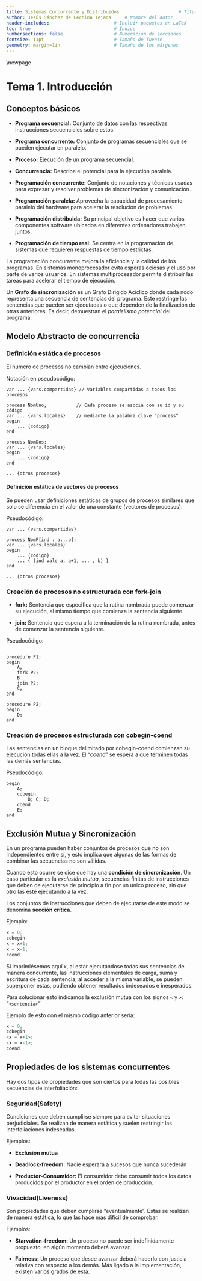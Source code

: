 ```yaml
---
title: Sistemas Concurrente y Distribuidos						# Título
author: Jesús Sánchez de Lechina Tejada		# Nombre del autor
header-includes:      	 	        	# Incluir paquetes en LaTeX
toc: true                   			# Índice
numbersections: false       			# Numeración de secciones
fontsize: 11pt              			# Tamaño de fuente
geometry: margin=1in        			# Tamaño de los márgenes
---
```


\newpage

# Tema 1. Introducción


## Conceptos básicos

* **Programa secuencial:** Conjunto de datos con las respectivas
instrucciones secuenciales sobre estos.

* **Programa concurrente:** Conjunto de programas secuenciales que se
pueden ejecutar en paralelo.

* **Proceso:** Ejecución de un programa secuencial.

* **Concurrencia:** Describe el potencial para la ejecución paralela.

* **Programación concurrente:** Conjunto de notaciones y técnicas
usadas para expresar y resolver problemas de sincronización y
comunicación.

* **Programación paralela:** Aprovecha la capacidad de procesamiento
paralelo del hardware para acelerar la resolución de problemas.

* **Programación distribuida:** Su principal objetivo es hacer que
varios componentes software ubicados en diferentes ordenadores
trabajen juntos.

* **Programación de tiempo real:** Se centra en la programación de
sistemas que requieren respuestas de tiempo estrictas.


La programación concurrente mejora la eficiencia y la calidad de los
programas. En sistemas monoprocesador evita esperas ociosas y el uso
por parte de varios usuarios. En sistemas multiprocesador permite
distribuir las tareas para acelerar el tiempo de ejecución.

<!-- Faltan cosas de las diapositivas desde el principio hasta la -->
<!-- página 21 (Grafos de sincronización) -->

<!--20/09/2017-->
Un **Grafo de sincronización** es un Grafo Dirigido Acíclico donde
cada nodo representa una secuencia de sentencias del programa. Este
restringe las sentencias que pueden ser ejecutadas o que dependen de
la finalización de otras anteriores. Es decir, demuestran el
*paralelismo potencial* del programa.

## Modelo Abstracto de concurrencia

### Definición estática de procesos
El número de procesos no cambian entre ejecuciones.

Notación en pseudocódigo:
```
var ... {vars.compartidas} // Variables compartidas a todos los procesos

process NomUno;           // Cada proceso se asocia con su id y su código
var ... {vars.locales}    // mediante la palabra clave “process”
begin
	... {codigo}
end

process NomDos;
var ... {vars.locales}
begin
	... {codigo}
end

... {otros procesos}

```


#### Definición estática de vectores de procesos

Se pueden usar definiciones estáticas de grupos de procesos similares
que solo se diferencia en el valor de una constante (vectores de
procesos).

Pseudocódigo:
```
var ... {vars.compartidas}

process NomP[ind : a...b];
var ... {vars.locales}
begin
	... {codigo}
	... { (ind vale a, a+1, ... , b) }
end

... {otros procesos}

```

### Creación de procesos no estructurada con fork-join

* **fork:** Sentencia que especifica que la rutina nombrada puede
  comenzar su ejecución, al mismo tiempo que comienza la sentencia
  siguiente
  
* **join:** Sentencia que espera a la terminación de la rutina
  nombrada, antes de comenzar la sentencia siguiente.
  
Pseudocódigo:
```

procedure P1;
begin
	A;
	fork P2;
	B
	join P2;
	C;
end

procedure P2;
begin
	D;
end

```

### Creación de procesos estructurada con cobegin-coend

Las sentencias en un bloque delimitado por cobegin-coend comienzan su
ejecución todas ellas a la vez. El “*coend*” se espera a que terminen
todas las demás sentencias.

Pseudocódigo:
```
begin
	A;
	cobegin
		B; C; D;
	coend
	E;
end
```

## Exclusión Mutua y Sincronización

En un programa pueden haber conjuntos de procesos que no son
independientes entre sí, y esto implica que algunas de las formas de
combinar las secuencias no son válidas.

Cuando esto ocurre se dice que hay una **condición de
sincronización**. Un caso particular es la *exclusión mutua*,
secuencias finitas de instrucciones que deben de ejecutarse de
principio a fin por un único proceso, sin que otro las esté ejecutando
a la vez.


Los conjuntos de instrucciones que deben de ejecutarse de este modo se
denomina **sección crítica**.

Ejemplo:

```c++
x = 0;
cobegin
x = x+1;
x = x-1;
coend
```

Si imprimiésemos aquí x, al estar ejecutándose todas sus sentencias
de manera concurrente, las instrucciones elementales de carga, suma y
escritura de cada sentencia, al acceder a la misma variable, se pueden
superponer estas, pudiendo obtener resultados indeseados e
inesperados.

Para solucionar esto indicamos la exclusión mutua con los signos `<` y
`>`: “`<sentencia>`”

Ejemplo de esto con el mismo código anterior sería:

```c++
x = 0;
cobegin
<x = x+1>;
<x = x-1>;
coend
```

## Propiedades de los sistemas concurrentes

Hay dos tipos de propiedades que son ciertos para todas las posibles
secuencias de interfoliación:

### Seguridad(Safety)

Condiciones que deben cumplirse siempre para evitar situaciones
perjudiciales. Se realizan de manera estática y suelen restringir las
interfoliaciones indeseadas.

Ejemplos:

* **Exclusión mutua**

* **Deadlock-freedom:** Nadie esperará a sucesos que nunca sucederán

* **Productor-Consumidor:** El consumidor debe consumir todos los datos
  producidos por el productor en el orden de producción.
  
### Vivacidad(Liveness)

Son propiedades que deben cumplirse “eventualmente”. Estas se realizan
de manera estática, lo que las hace más difícil de comprobar.

Ejemplos:

* **Starvation-freedom:** Un proceso no puede ser indefinidamente
  propuesto, en algún momento deberá avanzar.
  
* **Fairness:** Un proceso que desee avanzar deberá hacerlo con
  justicia relativa con respecto a los demás. Más ligado a la
  implementación, existen varios grados de esta.
  
  

